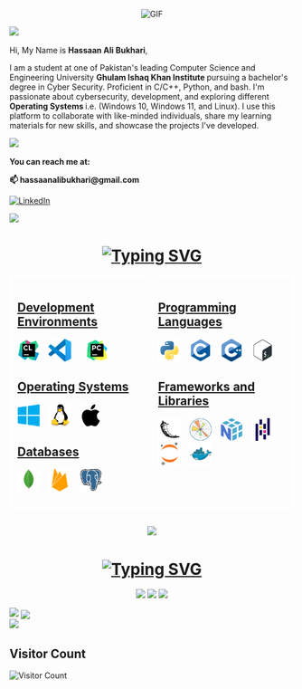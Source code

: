 <p align="center">
    <img height="400" width="750" alt="GIF" src="https://i.giphy.com/6OrCT1jVbonHG.webp" />
</p>

<img src="https://user-images.githubusercontent.com/73097560/115834477-dbab4500-a447-11eb-908a-139a6edaec5c.gif">


Hi, My Name is <strong>Hassaan Ali Bukhari</strong>,

I am a student at one of Pakistan's leading Computer Science and Engineering University <strong> Ghulam Ishaq Khan Institute </strong> pursuing a bachelor's degree in Cyber Security. Proficient in C/C++, Python, and bash. I'm passionate about cybersecurity, development, and exploring different <strong> Operating Systems </strong> i.e. (Windows 10, Windows 11, and Linux). I use this platform to collaborate with like-minded individuals, share my learning materials for new skills, and showcase the projects I've developed.

<img src="https://user-images.githubusercontent.com/73097560/115834477-dbab4500-a447-11eb-908a-139a6edaec5c.gif">

<strong> You can reach me at: </strong>
<p> <strong>📫 hassaanalibukhari@gmail.com </strong> </p>

[![LinkedIn](https://img.shields.io/badge/LinkedIn-%230077B5.svg?logo=linkedin&logoColor=white)](https://linkedin.com/in/hassaan-ali-bukhari)

<img src="https://user-images.githubusercontent.com/73097560/115834477-dbab4500-a447-11eb-908a-139a6edaec5c.gif">

# <div align="center"><strong>[![Typing SVG](https://readme-typing-svg.herokuapp.com?font=Fira+Code&size=41&width=800&height=60&lines=My+Development+Stack&center=true&vCenter=true&color=00AEEF)](https://git.io/typing-svg)</strong></div>

<div align="center">
  <table style="border: 2px solid white; border-collapse: collapse;">
    <tr>
      <td valign="top" width="50%" style="border: 2px solid white; padding: 10px;">

## <u>Development Environments</u>
<img src="https://raw.githubusercontent.com/devicons/devicon/master/icons/clion/clion-original.svg" alt="CLion" width="40px" />&nbsp;&nbsp;&nbsp;
<img src="https://raw.githubusercontent.com/devicons/devicon/master/icons/vscode/vscode-original.svg" alt="VSCode" width="40px" />&nbsp;&nbsp;&nbsp;&nbsp;&nbsp;&nbsp;
<img src="https://raw.githubusercontent.com/devicons/devicon/master/icons/pycharm/pycharm-original.svg" alt="PyCharm" width="40px" />

## <u>Operating Systems</u>
<img src="https://raw.githubusercontent.com/devicons/devicon/master/icons/windows8/windows8-original.svg" alt="Windows" width="40px" />&nbsp;&nbsp;&nbsp;
<img src="https://raw.githubusercontent.com/devicons/devicon/master/icons/linux/linux-original.svg" alt="Kali Linux" width="40px" />&nbsp;&nbsp;&nbsp;
<img src="https://raw.githubusercontent.com/devicons/devicon/master/icons/apple/apple-original.svg" alt="macOS" width="40px" />

## <u>Databases</u>
<img src="https://raw.githubusercontent.com/devicons/devicon/master/icons/mongodb/mongodb-original.svg" alt="MongoDB" width="40px" />&nbsp;&nbsp;&nbsp;
<img src="https://raw.githubusercontent.com/devicons/devicon/master/icons/firebase/firebase-plain.svg" alt="Firebase" width="40px" />&nbsp;&nbsp;&nbsp;
<img src="https://raw.githubusercontent.com/devicons/devicon/master/icons/postgresql/postgresql-original.svg" alt="PostgreSQL" width="40px" />

</td>
<td valign="top" width="50%" style="border: 2px solid white; padding: 10px;">

## <u>Programming Languages</u>
<img src="https://raw.githubusercontent.com/devicons/devicon/master/icons/python/python-original.svg" alt="Python" width="40px" />&nbsp;&nbsp;&nbsp;
<img src="https://raw.githubusercontent.com/devicons/devicon/master/icons/c/c-original.svg" alt="C" width="40px" />&nbsp;&nbsp;&nbsp;
<img src="https://raw.githubusercontent.com/devicons/devicon/master/icons/cplusplus/cplusplus-original.svg" alt="C++" width="40px" />&nbsp;&nbsp;&nbsp;
<img src="https://raw.githubusercontent.com/devicons/devicon/master/icons/bash/bash-original.svg" alt="Bash" width="40px" />

## <u>Frameworks and Libraries</u>
<img src="https://raw.githubusercontent.com/devicons/devicon/master/icons/flask/flask-original.svg" alt="Flask" width="40px" />&nbsp;&nbsp;&nbsp;
<img src="https://raw.githubusercontent.com/devicons/devicon/master/icons/matplotlib/matplotlib-original.svg" alt="Matplotlib" width="40px" />&nbsp;&nbsp;&nbsp;
<img src="https://raw.githubusercontent.com/devicons/devicon/master/icons/numpy/numpy-original.svg" alt="NumPy" width="40px" />&nbsp;&nbsp;&nbsp;
<img src="https://raw.githubusercontent.com/devicons/devicon/master/icons/pandas/pandas-original.svg" alt="Pandas" width="40px" />&nbsp;&nbsp;&nbsp;
<img src="https://raw.githubusercontent.com/devicons/devicon/master/icons/jupyter/jupyter-original.svg" alt="Jupyter Notebook" width="40px" />&nbsp;&nbsp;&nbsp;
<img src="https://raw.githubusercontent.com/devicons/devicon/master/icons/docker/docker-original.svg" alt="Docker" width="40px" />

</td>
    </tr>
  </table>
</div>

<div align="center">
    <br>
    <img src="https://user-images.githubusercontent.com/73097560/115834477-dbab4500-a447-11eb-908a-139a6edaec5c.gif">

# <div align="center"><strong>[![Typing SVG](https://readme-typing-svg.herokuapp.com?font=Fira+Code&size=41&width=800&height=60&lines=Statistics&center=true&vCenter=true&color=DA70D6)](https://git.io/typing-svg)</strong></div>
    
   [![](https://github-readme-stats.vercel.app/api?username=B3TA-BLOCKER&theme=radical&hide_border=false&include_all_commits=false&count_private=false)](https://github.com/B3TA-BLOCKER)
 [![](https://denvercoder1-github-readme-stats.vercel.app/api/top-langs/?username=B3TA-BLOCKER&langs_count=8&layout=compact&theme=radical&hide_border=false)](https://github.com/alsiam)
  [![](https://github-readme-streak-stats.herokuapp.com/?user=B3TA-BLOCKER&theme=radical&hide_border=false)](https://github.com/B3TA-BLOCKER)
</div>

<img src="https://user-images.githubusercontent.com/73097560/115834477-dbab4500-a447-11eb-908a-139a6edaec5c.gif">
<img align="center" src="https://github-readme-activity-graph.vercel.app/graph?username=B3TA-BLOCKER&bg_color=151515&color=9b59b6&line=9b59b6&point=ffffff&area=true&hide_border=true" />
<br>
<img src="https://user-images.githubusercontent.com/73097560/115834477-dbab4500-a447-11eb-908a-139a6edaec5c.gif">

## Visitor Count
![Visitor Count](https://profile-counter.glitch.me/B3TA-BLOCKER/count.svg)
